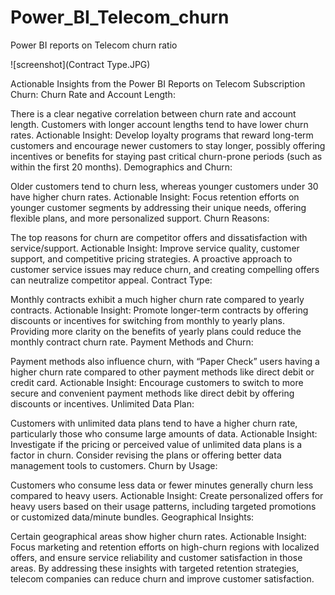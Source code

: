 # Power_BI_Telecom_churn
Power BI reports on Telecom churn ratio

![screenshot](Contract Type.JPG)

Actionable Insights from the Power BI Reports on Telecom Subscription Churn:
Churn Rate and Account Length:

There is a clear negative correlation between churn rate and account length. Customers with longer account lengths tend to have lower churn rates.
Actionable Insight: Develop loyalty programs that reward long-term customers and encourage newer customers to stay longer, possibly offering incentives or benefits for staying past critical churn-prone periods (such as within the first 20 months).
Demographics and Churn:

Older customers tend to churn less, whereas younger customers under 30 have higher churn rates.
Actionable Insight: Focus retention efforts on younger customer segments by addressing their unique needs, offering flexible plans, and more personalized support.
Churn Reasons:

The top reasons for churn are competitor offers and dissatisfaction with service/support.
Actionable Insight: Improve service quality, customer support, and competitive pricing strategies. A proactive approach to customer service issues may reduce churn, and creating compelling offers can neutralize competitor appeal.
Contract Type:

Monthly contracts exhibit a much higher churn rate compared to yearly contracts.
Actionable Insight: Promote longer-term contracts by offering discounts or incentives for switching from monthly to yearly plans. Providing more clarity on the benefits of yearly plans could reduce the monthly contract churn rate.
Payment Methods and Churn:

Payment methods also influence churn, with “Paper Check” users having a higher churn rate compared to other payment methods like direct debit or credit card.
Actionable Insight: Encourage customers to switch to more secure and convenient payment methods like direct debit by offering discounts or incentives.
Unlimited Data Plan:

Customers with unlimited data plans tend to have a higher churn rate, particularly those who consume large amounts of data.
Actionable Insight: Investigate if the pricing or perceived value of unlimited data plans is a factor in churn. Consider revising the plans or offering better data management tools to customers.
Churn by Usage:

Customers who consume less data or fewer minutes generally churn less compared to heavy users.
Actionable Insight: Create personalized offers for heavy users based on their usage patterns, including targeted promotions or customized data/minute bundles.
Geographical Insights:

Certain geographical areas show higher churn rates.
Actionable Insight: Focus marketing and retention efforts on high-churn regions with localized offers, and ensure service reliability and customer satisfaction in those areas.
By addressing these insights with targeted retention strategies, telecom companies can reduce churn and improve customer satisfaction.

